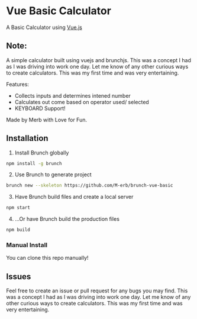 # Vue Basic Calculator

A Basic Calculator using [Vue.js](https://vuejs.org/)

## Note:

A simple calculator built using vuejs and brunchjs. This was a concept I had as I was driving into work one day. Let me know of any other curious ways to create calculators. This was my first time and was very entertaining.

Features:

* Collects inputs and determines intened number
* Calculates out come based on operator used/ selected
* KEYBOARD Support!

Made by Merb with Love for Fun.

## Installation

1. Install Brunch globally

```bash
npm install -g brunch
```

2. Use Brunch to generate project

```bash
brunch new --skeleton https://github.com/M-erb/brunch-vue-basic
```

3. Have Brunch build files and create a local server

```bash
npm start
```

4. ...Or have Brunch build the production files

```bash
npm build
```

### Manual Install

You can clone this repo manually!

## Issues

Feel free to create an issue or pull request for any bugs you may find. This was a concept I had as I was driving into work one day. Let me know of any other curious ways to create calculators. This was my first time and was very entertaining.